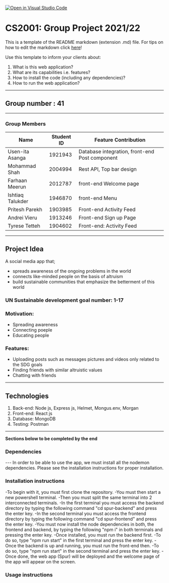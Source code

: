 [![Open in Visual Studio Code](https://classroom.github.com/assets/open-in-vscode-f059dc9a6f8d3a56e377f745f24479a46679e63a5d9fe6f495e02850cd0d8118.svg)](https://classroom.github.com/online_ide?assignment_repo_id=6041462&assignment_repo_type=AssignmentRepo)
# CS2001: Group Project 2021/22

This is a template of the README markdown (extension .md)  file. For tips on how to edit the markdown click [here](https://guides.github.com/features/mastering-markdown/)!


Use this template to inform your clients about:

1. What is this web application?
2. What are its capabilities i.e. features?
3. How to install the code (including any dependencies)?
4. How to run the web application?

---

## Group number : 41

---

### Group Members

Name | Student ID | Feature Contribution |
-----|------------|--------------|
Usen-ita Asanga|1921943|Database integration, front-end Post component 
Mohammad Shah|2004994|Rest API, Top bar design
Farhaan Meerun|2012787|front-end Welcome page
Ishtiaq Talukder|1946870|front-end Menu 
Pritesh Parekh|1903985|Front-end Activity Feed
Andrei Vieru|1913246|Front-end Sign up Page
Tyrese Tetteh|1904602|Front-end: Activity Feed
---

## Project Idea
A social media app that;
- spreads awareness of the ongoing problems in the world
- connects like-minded people on the basis of altruism
- build sustainable communities that emphasize the betterment of this world

### UN Sustainable development goal number: 1-17

### Motivation: 
- Spreading awareness
- Connecting poeple
- Educating people

### Features:
- Uploading posts such as messages pictures and videos only related to the SDG goals
- Finding friends with similar altruistic values
- Chatting with friends

---

## Technologies

1. Back-end: Node js, Express js, Helmet, Mongus.env, Morgan
2. Front-end: React js
3. Database: MongoDB
4. Testing: Postman

---

****Sections below to be completed by the end****

### Dependencies

---  In order to be able to use the app, we must install all the nodemon dependencies. Please see the installation instructions for proper installation.

### Installation instructions

-To begin with it, you must first clone the repository.
-You must then start a new powershell terminal.
-Then you must split the same terminal into 2 interconnected terminals.
-In the first terminal you must access the backend directory by typing the following command "cd spur-backend" and press the enter key.
-In the second terminal you must access the frontend directory by typing the following command "cd spur-frontend" and press the enter key.
-You must now install the node dependencies in both, the frontend and backend, by typing the following "npm i" in both terminals and pressing the enter key.
-Once installed, you must run the backend first.
-To do so, type "npm run start" in the first terminal and press the enter key.
-Once the backend is up and running, you must run the front-end then.
-To do so, type "npm run start" in the second terminal and press the enter key.
-Once done, the web app (Spur) will be deployed and the welcome page of the app will appear on the screen.

### Usage instructions 
